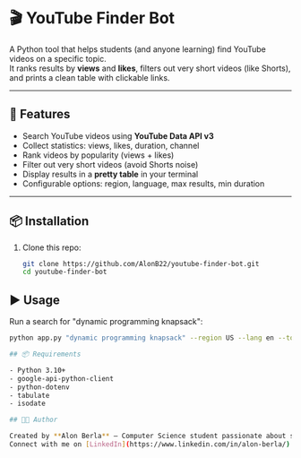 # 🎬 YouTube Finder Bot

A Python tool that helps students (and anyone learning) find YouTube videos on a specific topic.  
It ranks results by **views** and **likes**, filters out very short videos (like Shorts), and prints a clean table with clickable links.

---

## 🚀 Features
- Search YouTube videos using **YouTube Data API v3**
- Collect statistics: views, likes, duration, channel
- Rank videos by popularity (views + likes)
- Filter out very short videos (avoid Shorts noise)
- Display results in a **pretty table** in your terminal
- Configurable options: region, language, max results, min duration

---

## 📦 Installation

1. Clone this repo:
   ```bash
   git clone https://github.com/AlonB22/youtube-finder-bot.git
   cd youtube-finder-bot

## ▶️ Usage

Run a search for "dynamic programming knapsack":

```bash
python app.py "dynamic programming knapsack" --region US --lang en --top 5

## 📦 Requirements

- Python 3.10+
- google-api-python-client
- python-dotenv
- tabulate
- isodate

## 👨‍💻 Author

Created by **Alon Berla** — Computer Science student passionate about software & AI.  
Connect with me on [LinkedIn](https://www.linkedin.com/in/alon-berla/) ✨
